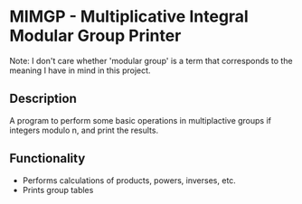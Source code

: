 # MIMGP - Multiplicative Integral Modular Group Printer

Note: I don't care whether 'modular group' is a term that corresponds to the
meaning I have in mind in this project.

## Description

A program to perform some basic operations in multiplactive groups if integers
modulo n, and print the results.

## Functionality

* Performs calculations of products, powers, inverses, etc.
* Prints group tables
